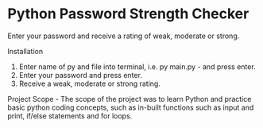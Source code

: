# Python Password Strength Checker
Enter your password and receive a rating of weak, moderate or strong.

Installation 
1. Enter name of py and file into terminal, i.e. py main.py - and press enter. 
2. Enter your password and press enter.
3. Receive a weak, moderate or strong rating.

Project Scope -
The scope of the project was to learn Python and practice basic python coding concepts, 
such as in-built functions such as input and print, if/else statements and for loops. 
